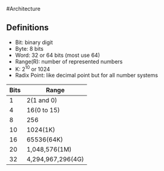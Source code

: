 #Architecture
## Definitions
- Bit: binary digit
- Byte: 8 bits
- Word: 32 or 64 bits (most use 64)
- Range(R): number of represented numbers
- K: 2<sup>10</sup> or 1024
- Radix Point: like decimal point but for all number systems

| Bits | Range             |
| ---- | ----------------- |
| 1    | 2(1 and 0)        |
| 4    | 16(0 to 15)       |
| 8    | 256               |
| 10   | 1024(1K)          |
| 16   | 65536(64K)        |
| 20   | 1,048,576(1M)     |
| 32   | 4,294,967,296(4G) |
